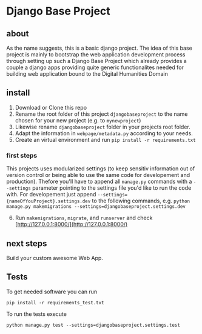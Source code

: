 # Django Base Project

## about

As the name suggests, this is a basic django project. The idea of this base project is mainly to bootstrap the web application development process through setting up such a Django Base Project which already provides a couple a django apps providing quite generic functionalites needed for building web application bound to the Digital Humanities Domain

## install

1. Download or Clone this repo
2. Rename the root folder of this project `djangobaseproject` to the name chosen for your new project (e.g. to `mynewproject`)
3. Likewise rename `djangobaseproject` folder in your projects root folder.
4. Adapt the information in `webpage/metadata.py` according to your needs.
5. Create an virtual environment and run `pip install -r requirements.txt`

### first steps

This projects uses modularized settings (to keep sensitiv information out of version control or being able to use the same code for developement and production). Thefore you'll have to append all `manage.py` commands with a `--settings` parameter pointing to the settings file you'd like to run the code with. For developement just append `--settings={nameOfYouProject}.settings.dev` to the following commands, e.g. `python manage.py makemigrations --settings=djangobaseproject.settings.dev`

6. Run `makemigrations`, `migrate`, and `runserver` and check [http://127.0.0.1:8000/](http://127.0.0.1:8000/)

## next steps

Build your custom awesome Web App.

## Tests

To get needed software you can run

    pip install -r requirements_test.txt

To run the tests execute

    python manage.py test --settings=djangobaseproject.settings.test
